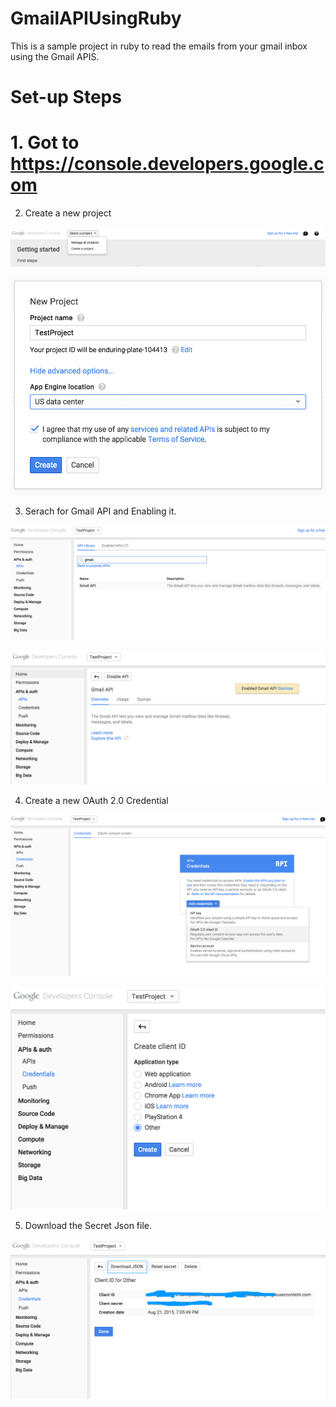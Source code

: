# GmailAPIUsingRuby
This is a sample project in ruby to read the emails from your gmail inbox using the Gmail APIS.

# Set-up Steps

# 1. Got to https://console.developers.google.com

2. Create a new project

![alt tag](https://github.com/RuchiBajpai/GmailAPIUsingRuby/blob/master/docs/Create_a_project.png)

![alt tag](https://github.com/RuchiBajpai/GmailAPIUsingRuby/blob/master/docs/new_project.png)

3. Serach for Gmail API and Enabling it.

![alt tag](https://github.com/RuchiBajpai/GmailAPIUsingRuby/blob/master/docs/search_for_gmail_api.png)

![alt tag](https://github.com/RuchiBajpai/GmailAPIUsingRuby/blob/master/docs/enable_gmail_api.png)

4. Create a new OAuth 2.0 Credential

![alt tag](https://github.com/RuchiBajpai/GmailAPIUsingRuby/blob/master/docs/Add_an_OAuth_Credential.png)

![alt tag](https://github.com/RuchiBajpai/GmailAPIUsingRuby/blob/master/docs/select_other_option_in_oauth_client_id.png)

5. Download the Secret Json file.

![alt tag](https://github.com/RuchiBajpai/GmailAPIUsingRuby/blob/master/docs/download_the_secret_key_json.png)
